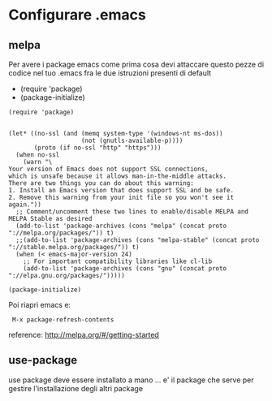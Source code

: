 # Configurare .emacs

## melpa

Per avere i package emacs come prima cosa devi attaccare 
questo pezze di codice nel tuo .emacs fra le due istruzioni 
presenti di default 

* (require 'package)
* (package-initialize)

```
(require 'package)


(let* ((no-ssl (and (memq system-type '(windows-nt ms-dos))
                    (not (gnutls-available-p))))
       (proto (if no-ssl "http" "https")))
  (when no-ssl
    (warn "\
Your version of Emacs does not support SSL connections,
which is unsafe because it allows man-in-the-middle attacks.
There are two things you can do about this warning:
1. Install an Emacs version that does support SSL and be safe.
2. Remove this warning from your init file so you won't see it again."))
  ;; Comment/uncomment these two lines to enable/disable MELPA and MELPA Stable as desired
  (add-to-list 'package-archives (cons "melpa" (concat proto "://melpa.org/packages/")) t)
  ;;(add-to-list 'package-archives (cons "melpa-stable" (concat proto "://stable.melpa.org/packages/")) t)
  (when (< emacs-major-version 24)
    ;; For important compatibility libraries like cl-lib
    (add-to-list 'package-archives (cons "gnu" (concat proto "://elpa.gnu.org/packages/")))))

(package-initialize)
```
Poi riapri emacs e:

``` 
 M-x package-refresh-contents
```

reference: http://melpa.org/#/getting-started

## use-package

use package deve essere installato  a  mano ...
e' il package che serve per gestire l'installazione degli altri package 

